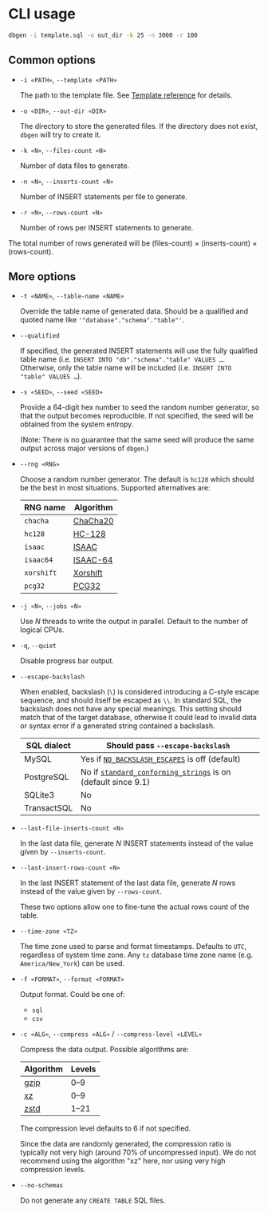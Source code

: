 CLI usage
=========

```sh
dbgen -i template.sql -o out_dir -k 25 -n 3000 -r 100
```

Common options
--------------

* `-i «PATH»`, `--template «PATH»`

    The path to the template file. See [Template reference](Template.md) for details.

* `-o «DIR»`, `--out-dir «DIR»`

    The directory to store the generated files. If the directory does not exist, `dbgen` will try to
    create it.

* `-k «N»`, `--files-count «N»`

    Number of data files to generate.

* `-n «N»`, `--inserts-count «N»`

    Number of INSERT statements per file to generate.

* `-r «N»`, `--rows-count «N»`

    Number of rows per INSERT statements to generate.

The total number of rows generated will be (files-count) × (inserts-count) × (rows-count).

More options
------------

* `-t «NAME»`, `--table-name «NAME»`

    Override the table name of generated data. Should be a qualified and quoted name like
    `'"database"."schema"."table"'`.

* `--qualified`

    If specified, the generated INSERT statements will use the fully qualified table name (i.e.
    `INSERT INTO "db"."schema"."table" VALUES …`. Otherwise, only the table name will be included
    (i.e. `INSERT INTO "table" VALUES …`).

* `-s «SEED»`, `--seed «SEED»`

    Provide a 64-digit hex number to seed the random number generator, so that the output becomes
    reproducible. If not specified, the seed will be obtained from the system entropy.

    (Note: There is no guarantee that the same seed will produce the same output across major
    versions of `dbgen`.)

* `--rng «RNG»`

    Choose a random number generator. The default is `hc128` which should be the best in most
    situations. Supported alternatives are:

    | RNG name          | Algorithm         |
    |-------------------|-------------------|
    | `chacha`          | [ChaCha20]        |
    | `hc128`           | [HC-128]          |
    | `isaac`           | [ISAAC]           |
    | `isaac64`         | [ISAAC-64][ISAAC] |
    | `xorshift`        | [Xorshift]        |
    | `pcg32`           | [PCG32]           |

* `-j «N»`, `--jobs «N»`

    Use *N* threads to write the output in parallel. Default to the number of logical CPUs.

* `-q`, `--quiet`

    Disable progress bar output.

* `--escape-backslash`

    When enabled, backslash (`\`) is considered introducing a C-style escape sequence, and should
    itself be escaped as `\\`. In standard SQL, the backslash does not have any special meanings.
    This setting should match that of the target database, otherwise it could lead to invalid data
    or syntax error if a generated string contained a backslash.

    | SQL dialect | Should pass `--escape-backslash`                                |
    |-------------|-----------------------------------------------------------------|
    | MySQL       | Yes if [`NO_BACKSLASH_ESCAPES`] is off (default)                |
    | PostgreSQL  | No if [`standard_conforming_strings`] is on (default since 9.1) |
    | SQLite3     | No                                                              |
    | TransactSQL | No                                                              |

* `--last-file-inserts-count «N»`

    In the last data file, generate *N* INSERT statements instead of the value
    given by `--inserts-count`.

* `--last-insert-rows-count «N»`

    In the last INSERT statement of the last data file, generate *N* rows instead of the value
    given by `--rows-count`.

    These two options allow one to fine-tune the actual rows count of the table.

* `--time-zone «TZ»`

    The time zone used to parse and format timestamps. Defaults to `UTC`, regardless of system time
    zone. Any `tz` database time zone name (e.g. `America/New_York`) can be used.

* `-f «FORMAT»`, `--format «FORMAT»`

    Output format. Could be one of:

    * `sql`
    * `csv`

* `-c «ALG»`, `--compress «ALG»` / `--compress-level «LEVEL»`

    Compress the data output. Possible algorithms are:

    | Algorithm | Levels |
    |-----------|--------|
    | [gzip]    | 0–9    |
    | [xz]      | 0–9    |
    | [zstd]    | 1–21   |

    The compression level defaults to 6 if not specified.

    Since the data are randomly generated, the compression ratio is typically not very high (around
    70% of uncompressed input). We do not recommend using the algorithm "xz" here, nor using very
    high compression levels.

* `--no-schemas`

    Do not generate any `CREATE TABLE` SQL files.

[ChaCha20]: https://cr.yp.to/chacha.html
[HC-128]: https://www.ntu.edu.sg/home/wuhj/research/hc/index.html
[ISAAC]: http://www.burtleburtle.net/bob/rand/isaacafa.html
[Xorshift]: https://en.wikipedia.org/wiki/Xorshift
[PCG32]: http://www.pcg-random.org/
[gzip]: https://en.wikipedia.org/wiki/Gzip
[xz]: https://en.wikipedia.org/wiki/Xz
[zstd]: https://facebook.github.io/zstd/

[`NO_BACKSLASH_ESCAPES`]: https://dev.mysql.com/doc/refman/8.0/en/sql-mode.html#sqlmode_no_backslash_escapes
[`standard_conforming_strings`]: https://www.postgresql.org/docs/current/static/runtime-config-compatible.html#GUC-STANDARD-CONFORMING-STRINGS